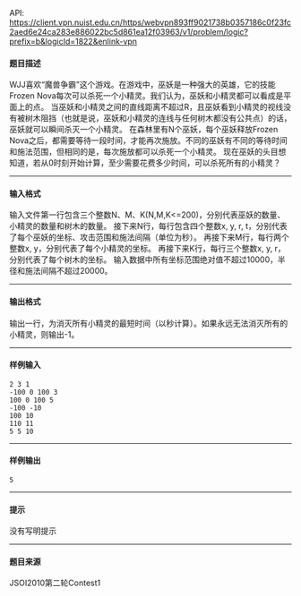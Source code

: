 API: https://client.vpn.nuist.edu.cn/https/webvpn893ff9021738b0357186c0f23fc2aed6e24ca283e886022bc5d861ea12f03963/v1/problem/logic?prefix=b&logicId=1822&enlink-vpn

#### 题目描述

WJJ喜欢“魔兽争霸”这个游戏。在游戏中，巫妖是一种强大的英雄，它的技能Frozen Nova每次可以杀死一个小精灵。我们认为，巫妖和小精灵都可以看成是平面上的点。 当巫妖和小精灵之间的直线距离不超过R，且巫妖看到小精灵的视线没有被树木阻挡（也就是说，巫妖和小精灵的连线与任何树木都没有公共点）的话，巫妖就可以瞬间杀灭一个小精灵。 在森林里有N个巫妖，每个巫妖释放Frozen Nova之后，都需要等待一段时间，才能再次施放。不同的巫妖有不同的等待时间和施法范围，但相同的是，每次施放都可以杀死一个小精灵。 现在巫妖的头目想知道，若从0时刻开始计算，至少需要花费多少时间，可以杀死所有的小精灵？

---

#### 输入格式

输入文件第一行包含三个整数N、M、K(N,M,K<=200)，分别代表巫妖的数量、小精灵的数量和树木的数量。 接下来N行，每行包含四个整数x, y, r, t，分别代表了每个巫妖的坐标、攻击范围和施法间隔（单位为秒）。 再接下来M行，每行两个整数x, y，分别代表了每个小精灵的坐标。 再接下来K行，每行三个整数x, y, r，分别代表了每个树木的坐标。 输入数据中所有坐标范围绝对值不超过10000，半径和施法间隔不超过20000。

---

#### 输出格式

输出一行，为消灭所有小精灵的最短时间（以秒计算）。如果永远无法消灭所有的小精灵，则输出-1。

---

#### 样例输入
```
2 3 1
-100 0 100 3
100 0 100 5
-100 -10
100 10
110 11
5 5 10	

```

---

#### 样例输出
```
5
```

---

#### 提示

没有写明提示

---

#### 题目来源

JSOI2010第二轮Contest1
